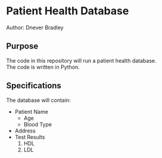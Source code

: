 # Patient Health Database

Author: Dnever Bradley

## Purpose
The code in this repository will run a patient health database.  
The code is written in Python.

## Specifications
The database will contain:
* Patient Name
    *  Age
    * Blood Type
* Address
* Test Results
    1. HDL
    1. LDL